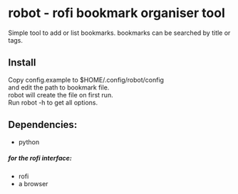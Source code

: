 # robot - rofi bookmark organiser tool

Simple tool to add or list bookmarks. bookmarks can be searched by title or tags.


## Install

Copy config.example to $HOME/.config/robot/config  
and edit the path to bookmark file.  
robot will create the file on first run.  
Run robot -h to get all options.

## Dependencies:
* python

##### for the rofi interface:
* rofi
* a browser
